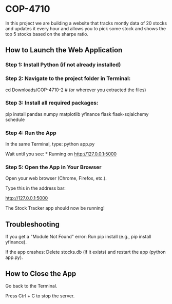 # COP-4710
In this project we are building a website that tracks montly data of 20 stocks and updates it every hour and allows you to pick some stock and shows the top 5 stocks based on the sharpe ratio.

## How to Launch the Web Application

### Step 1: Install Python (if not already installed)

### Step 2: Navigate to the project folder in Terminal:
cd Downloads/COP-4710-2  # (or wherever you extracted the files)

### Step 3: Install all required packages:
pip install pandas numpy matplotlib yfinance flask flask-sqlalchemy schedule

### Step 4: Run the App
In the same Terminal, type: python app.py

Wait until you see: * Running on http://127.0.0.1:5000

### Step 5: Open the App in Your Browser
Open your web browser (Chrome, Firefox, etc.).

Type this in the address bar:

http://127.0.0.1:5000

The Stock Tracker app should now be running!

## Troubleshooting
If you get a "Module Not Found" error:
Run pip install <missing-module-name> (e.g., pip install yfinance).

If the app crashes:
Delete stocks.db (if it exists) and restart the app (python app.py).

## How to Close the App
Go back to the Terminal.

Press Ctrl + C to stop the server.
